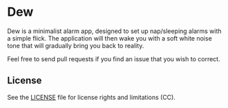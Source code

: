# Dew

Dew is a minimalist alarm app, designed to set up nap/sleeping alarms with a simple flick. The application will then wake you with a soft white noise tone that will gradually bring you back to reality.

Feel free to send pull requests if you find an issue that you wish to correct.

## License

See the [LICENSE](LICENSE.md) file for license rights and limitations (CC).